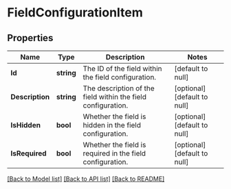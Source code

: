 # FieldConfigurationItem

## Properties
Name | Type | Description | Notes
------------ | ------------- | ------------- | -------------
**Id** | **string** | The ID of the field within the field configuration. | [default to null]
**Description** | **string** | The description of the field within the field configuration. | [optional] [default to null]
**IsHidden** | **bool** | Whether the field is hidden in the field configuration. | [optional] [default to null]
**IsRequired** | **bool** | Whether the field is required in the field configuration. | [optional] [default to null]

[[Back to Model list]](../README.md#documentation-for-models) [[Back to API list]](../README.md#documentation-for-api-endpoints) [[Back to README]](../README.md)

